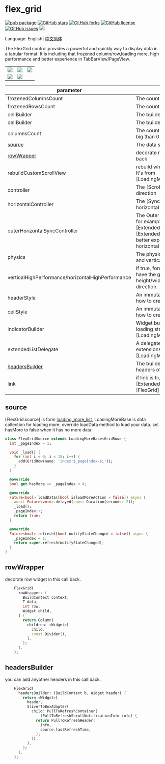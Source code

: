 # flex_grid

[![pub package](https://img.shields.io/pub/v/flex_grid.svg)](https://pub.dartlang.org/packages/flex_grid) [![GitHub stars](https://img.shields.io/github/stars/fluttercandies/flex_grid)](https://github.com/fluttercandies/flex_grid/stargazers) [![GitHub forks](https://img.shields.io/github/forks/fluttercandies/flex_grid)](https://github.com/fluttercandies/flex_grid/network) [![GitHub license](https://img.shields.io/github/license/fluttercandies/flex_grid)](https://github.com/fluttercandies/flex_grid/blob/master/LICENSE) [![GitHub issues](https://img.shields.io/github/issues/fluttercandies/flex_grid)](https://github.com/fluttercandies/flex_grid/issues) <a href="https://qm.qq.com/q/ZyJbSVjfSU"><img src="https://img.shields.io/badge/dynamic/yaml?url=https%3A%2F%2Fraw.githubusercontent.com%2Ffluttercandies%2F.github%2Frefs%2Fheads%2Fmain%2Fdata.yml&query=%24.qq_group_number&style=for-the-badge&label=QQ%E7%BE%A4&logo=qq&color=1DACE8" /></a>

Language: English| [中文简体](README-ZH.md)

The FlexGrid control provides a powerful and quickly way to display data in a tabular format. It is including that frozened column/row,loading more, high performance and better experience in TabBarView/PageView.


|                                                                                                        |                                                                                                |                                                                                               |
| ------------------------------------------------------------------------------------------------------ | ---------------------------------------------------------------------------------------------- | --------------------------------------------------------------------------------------------- |
| ![](https://github.com/fluttercandies/flutter_candies/blob/master/gif/flex_grid/FrozenedRowColumn.gif) | ![](https://github.com/fluttercandies/flutter_candies/blob/master/gif/flex_grid/TabView.gif)   | ![](https://github.com/fluttercandies/flutter_candies/blob/master/gif/flex_grid/HugeData.gif) |
| ![](https://github.com/fluttercandies/flutter_candies/blob/master/gif/flex_grid/Excel.gif)             | ![](https://github.com/fluttercandies/flutter_candies/blob/master/gif/flex_grid/StockList.gif) |                                                                                               |




| parameter                                         | description                                                                                                                                            | default            |
| ------------------------------------------------- | ------------------------------------------------------------------------------------------------------------------------------------------------------ | ------------------ |
| frozenedColumnsCount                              | The count of forzened columns                                                                                                                          | 0                  |
| frozenedRowsCount                                 | The count of forzened rows                                                                                                                             | 0                  |
| cellBuilder                                       | The builder to create cell                                                                                                                             | required           |
| cellBuilder                                       | The builder to create header                                                                                                                           | required           |
| columnsCount                                      | The count of columns, it should big than 0                                                                                                             | required           |
| [source](#source)                                 | The data source of [FlexGrid]                                                                                                                          | required           |
| [rowWrapper](#rowWrapper)                         | decorate row widget in this call back                                                                                                                  | null               |
| rebuildCustomScrollView                           | rebuild when source is changed, It's from [LoadingMoreCustomScrollView]                                                                                | false              |
| controller                                        | The [ScrollController] on vertical direction                                                                                                           | null               |
| horizontalController                              | The [SyncControllerMixin] for horizontal direction                                                                                                     | null               |
| outerHorizontalSyncController                     | The Outer [SyncControllerMixin], for example [ExtendedTabBarView] or [ExtendedPageView]. It make better experience when scroll on horizontal direction | null               |
| physics                                           | The physics on both horizontal and vertical direction                                                                                                  | null               |
| verticalHighPerformance/horizontalHighPerformance | If true, forces the children to have the given extent(Cell height/width) in the scroll direction.                                                      | false              |
| headerStyle                                       | An immutable style describing how to create header                                                                                                     | CellStyle.header() |
| cellStyle                                         | An immutable style describing how to create cell                                                                                                       | CellStyle.cell()   |
| indicatorBuilder                                  | Widget builder for different loading state, it's from [LoadingMoreCustomScrollView]                                                                    | null               |
| extendedListDelegate                              | A delegate that provides extensions, it's from [LoadingMoreCustomScrollView]                                                                           | null               |
| [headersBuilder](#headersbuilder)                 | The builder to custom the headers of [FlexGrid]                                                                                                        | null               |
| link                                              | if link is true, scroll parent [ExtendedTabView] when [FlexGrid] is over scroll                                                                        | false              |

## source

[FlexGrid.source] is form [loading_more_list](https://github.com/fluttercandies/loading_more_list), LoadingMoreBase is data collection for loading more. override loadData method to load your data. set hasMore to false when it has no more data.

```dart
class FlexGridSource extends LoadingMoreBase<GridRow> {
  int _pageIndex = 1;

  void _load() {
    for (int i = 0; i < 15; i++) {
      add(GridRow(name: 'index:$_pageIndex-$i'));
    }
  }

  @override
  bool get hasMore => _pageIndex < 4;

  @override
  Future<bool> loadData([bool isloadMoreAction = false]) async {
    await Future<void>.delayed(const Duration(seconds: 2));
    _load();
    _pageIndex++;
    return true;
  }

  @override
  Future<bool> refresh([bool notifyStateChanged = false]) async {
    _pageIndex = 1;
    return super.refresh(notifyStateChanged);
  }
}
```

## rowWrapper

decorate row widget in this call back.

``` dart
    FlexGrid(
      rowWrapper: (
        BuildContext context,
        T data,
        int row,
        Widget child,
      ) {
        return Column(
          children: <Widget>[
            child,
            const Divider(),
          ],
        );
      },
    );
```


## headersBuilder

you can add anyother headers in this call back.

``` dart
    FlexGrid(
      headersBuilder: (BuildContext b, Widget header) {
        return <Widget>[
          header,
          SliverToBoxAdapter(
            child: PullToRefreshContainer(
                (PullToRefreshScrollNotificationInfo info) {
              return PullToRefreshHeader(
                info,
                source.lastRefreshTime,
              );
            }),
          ),
        ];
      },
    );
``` 